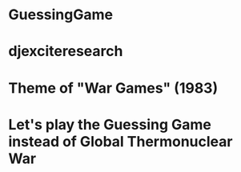 # GuessingGame
# djexciteresearch
# Theme of "War Games" (1983)
# Let's play the Guessing Game instead of Global Thermonuclear War
